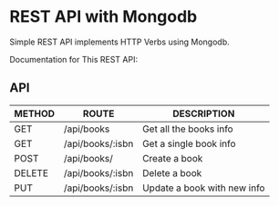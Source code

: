 # REST API with Mongodb
Simple REST API implements HTTP Verbs using Mongodb.

Documentation for This REST API:
## API
METHOD | ROUTE | DESCRIPTION
--- | --- |  ---
GET | /api/books | Get all the books info
GET | /api/books/:isbn | Get a single book info
POST | /api/books/ | Create a book
DELETE | /api/books/:isbn | Delete a book
PUT | /api/books/:isbn | Update a book with new info
